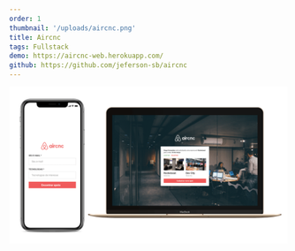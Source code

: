 ```yaml
---
order: 1
thumbnail: '/uploads/aircnc.png'
title: Aircnc
tags: Fullstack
demo: https://aircnc-web.herokuapp.com/
github: https://github.com/jeferson-sb/aircnc
---
```


![](/uploads/aircnc.png)
